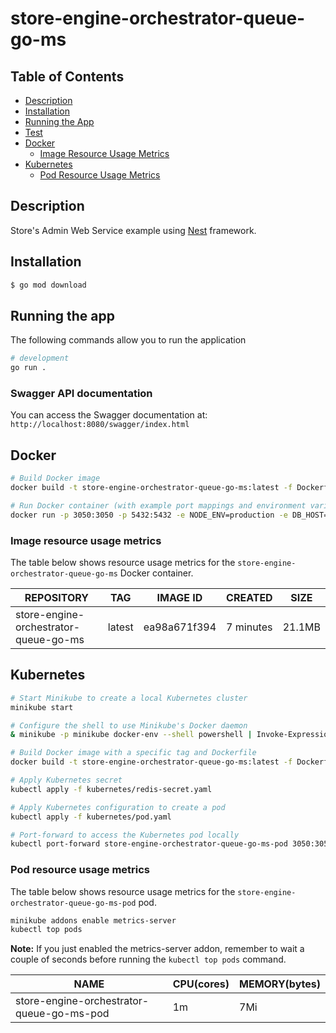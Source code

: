 # store-engine-orchestrator-queue-go-ms

## Table of Contents
- [Description](#description)
- [Installation](#installation)
- [Running the App](#running-the-app)
- [Test](#test)
- [Docker](#docker)
  - [Image Resource Usage Metrics](#image-resource-usage-metrics)
- [Kubernetes](#kubernetes)
  - [Pod Resource Usage Metrics](#pod-resource-usage-metrics)

## Description

Store's Admin Web Service example using [Nest](https://github.com/nestjs/nest) framework.

## Installation

```bash
$ go mod download
```

## Running the app
The following commands allow you to run the application

```bash
# development
go run .
```

### Swagger API documentation
You can access the Swagger documentation at: `http://localhost:8080/swagger/index.html`

## Docker

```bash
# Build Docker image
docker build -t store-engine-orchestrator-queue-go-ms:latest -f Dockerfile .

# Run Docker container (with example port mappings and environment variables)
docker run -p 3050:3050 -p 5432:5432 -e NODE_ENV=production -e DB_HOST="host.docker.internal" -e DB_PORT="5432" -e DB_USERNAME="postgres" -e DB_PASSWORD="1234" -e DB_NAME="sale-management-system" -e DB_LOGGING="true" store-engine-orchestrator-queue-go-ms
```

### Image resource usage metrics

The table below shows resource usage metrics for the `store-engine-orchestrator-queue-go-ms` Docker container.

| REPOSITORY                               | TAG    | IMAGE ID      | CREATED    | SIZE    |
|------------------------------------------|--------|---------------|------------|---------|
| store-engine-orchestrator-queue-go-ms    | latest | ea98a671f394  | 7 minutes  | 21.1MB  |


## Kubernetes

```bash
# Start Minikube to create a local Kubernetes cluster
minikube start

# Configure the shell to use Minikube's Docker daemon
& minikube -p minikube docker-env --shell powershell | Invoke-Expression

# Build Docker image with a specific tag and Dockerfile
docker build -t store-engine-orchestrator-queue-go-ms:latest -f Dockerfile .

# Apply Kubernetes secret
kubectl apply -f kubernetes/redis-secret.yaml

# Apply Kubernetes configuration to create a pod
kubectl apply -f kubernetes/pod.yaml

# Port-forward to access the Kubernetes pod locally
kubectl port-forward store-engine-orchestrator-queue-go-ms-pod 3050:3050
```

### Pod resource usage metrics

The table below shows resource usage metrics for the `store-engine-orchestrator-queue-go-ms-pod` pod.

```bash
minikube addons enable metrics-server
kubectl top pods
```

**Note:** If you just enabled the metrics-server addon, remember to wait a couple of seconds before running the `kubectl top pods` command.


| NAME                                       | CPU(cores) | MEMORY(bytes) |
|--------------------------------------------|------------|---------------|
| store-engine-orchestrator-queue-go-ms-pod  | 1m         | 7Mi           |
